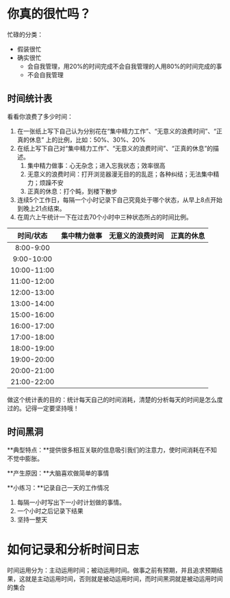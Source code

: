 # 你真的很忙吗？

忙碌的分类：

- 假装很忙
- 确实很忙
  - 会自我管理，用20%的时间完成不会自我管理的人用80%的时间完成的事
  - 不会自我管理



## 时间统计表

看看你浪费了多少时间：

1. 在一张纸上写下自己认为分别花在“集中精力工作”、“无意义的浪费时间”、“正真的休息” 上的比例，比如：50%、30%、20%
2. 在纸上写下自己对“集中精力工作”、“无意义的浪费时间”、“正真的休息”的描述。
   1. 集中精力做事：心无杂念；进入忘我状态；效率很高
   2. 无意义的浪费时间：打开浏览器漫无目的的乱逛；各种纠结；无法集中精力；烦躁不安
   3. 正真的休息：打个盹，到楼下散步
3. 连续5个工作日，每隔一个小时记录下自己究竟处于哪个状态，从早上8点开始到晚上21点结束。
4. 在周六上午统计一下在过去70个小时中三种状态所占的时间比例。

|  时间/状态  | 集中精力做事 | 无意义的浪费时间 | 正真的休息 |
| :---------: | :----------: | :--------------: | :--------: |
|  8:00-9:00  |              |                  |            |
| 9:00-10:00  |              |                  |            |
| 10:00-11:00 |              |                  |            |
| 11:00-12:00 |              |                  |            |
| 12:00-13:00 |              |                  |            |
| 13:00-14:00 |              |                  |            |
| 15:00-16:00 |              |                  |            |
| 16:00-17:00 |              |                  |            |
| 17:00-18:00 |              |                  |            |
| 18:00-19:00 |              |                  |            |
| 19:00-20:00 |              |                  |            |
| 20:00-21:00 |              |                  |            |
| 21:00-22:00 |              |                  |            |

做这个统计表的目的：统计每天自己的时间消耗，清楚的分析每天的时间是怎么度过的。记得一定要坚持哦！

## 时间黑洞

**典型特点：**提供很多相互关联的信息吸引我们的注意力，使时间消耗在不知不觉中膨胀。

**产生原因：**大脑喜欢做简单的事情

**小练习：**记录自己一天的工作情况

1. 每隔一小时写出下一小时计划做的事情。
2. 一个小时之后记录下结果
3. 坚持一整天

# 如何记录和分析时间日志

时间运用分为：主动运用时间；被动运用时间。做事之前有预期，并且追求预期结果，这就是主动运用时间，否则就是被动运用时间，而时间黑洞就是被动运用时间的集合